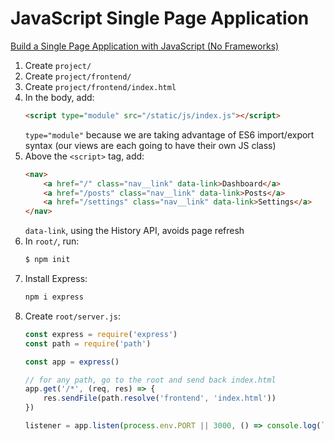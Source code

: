 # JavaScript Single Page Application

[Build a Single Page Application with JavaScript (No Frameworks)
](https://www.youtube.com/watch?v=6BozpmSjk-Y)

1. Create `project/`
2. Create `project/frontend/`
3. Create `project/frontend/index.html`
4. In the body, add:
    ```html
    <script type="module" src="/static/js/index.js"></script>
    ```
    `type="module"` because we are taking advantage of ES6 import/export syntax (our views are each going to have their own JS class)
5. Above the `<script>` tag, add:
    ```html
    <nav>
        <a href="/" class="nav__link" data-link>Dashboard</a>
        <a href="/posts" class="nav__link" data-link>Posts</a>
        <a href="/settings" class="nav__link" data-link>Settings</a>
    </nav>
    ```
    `data-link`, using the History API, avoids page refresh
6. In `root/`, run:
    ```sh
    $ npm init
    ```
7. Install Express:
    ```sh
    npm i express
    ```
8. Create `root/server.js`:
    ```js
    const express = require('express')
    const path = require('path')

    const app = express()

    // for any path, go to the root and send back index.html
    app.get('/*', (req, res) => {
        res.sendFile(path.resolve('frontend', 'index.html'))
    })

    listener = app.listen(process.env.PORT || 3000, () => console.log(`Server running on port ${listener.address().port}`))
    ```
